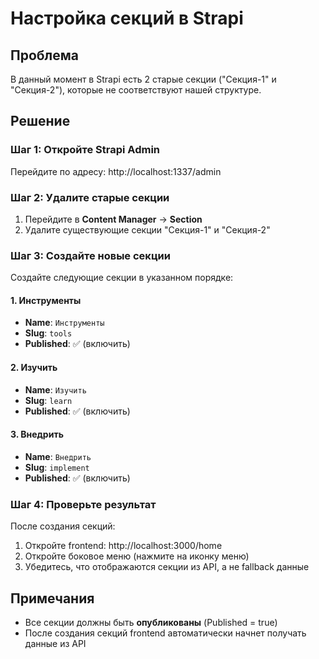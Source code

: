# Настройка секций в Strapi

## Проблема
В данный момент в Strapi есть 2 старые секции ("Секция-1" и "Секция-2"), которые не соответствуют нашей структуре.

## Решение

### Шаг 1: Откройте Strapi Admin
Перейдите по адресу: http://localhost:1337/admin

### Шаг 2: Удалите старые секции
1. Перейдите в **Content Manager** → **Section**
2. Удалите существующие секции "Секция-1" и "Секция-2"

### Шаг 3: Создайте новые секции
Создайте следующие секции в указанном порядке:

#### 1. Инструменты
- **Name**: `Инструменты`
- **Slug**: `tools`
- **Published**: ✅ (включить)

#### 2. Изучить
- **Name**: `Изучить`
- **Slug**: `learn`
- **Published**: ✅ (включить)

#### 3. Внедрить
- **Name**: `Внедрить`
- **Slug**: `implement`
- **Published**: ✅ (включить)

### Шаг 4: Проверьте результат
После создания секций:
1. Откройте frontend: http://localhost:3000/home
2. Откройте боковое меню (нажмите на иконку меню)
3. Убедитесь, что отображаются секции из API, а не fallback данные

## Примечания
- Все секции должны быть **опубликованы** (Published = true)
- После создания секций frontend автоматически начнет получать данные из API
